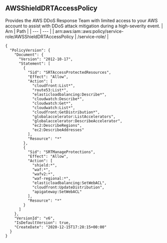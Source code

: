
## AWSShieldDRTAccessPolicy
Provides the AWS DDoS Response Team with limited access to your AWS account to assist with DDoS attack mitigation during a high-severity event.
| Arn | Path |
| --- | --- |
| arn:aws:iam::aws:policy/service-role/AWSShieldDRTAccessPolicy | /service-role/ |
```
{
  "PolicyVersion": {
    "Document": {
      "Version": "2012-10-17",
      "Statement": [
        {
          "Sid": "SRTAccessProtectedResources",
          "Effect": "Allow",
          "Action": [
            "cloudfront:List*",
            "route53:List*",
            "elasticloadbalancing:Describe*",
            "cloudwatch:Describe*",
            "cloudwatch:Get*",
            "cloudwatch:List*",
            "cloudfront:GetDistribution*",
            "globalaccelerator:ListAccelerators",
            "globalaccelerator:DescribeAccelerator",
            "ec2:DescribeRegions",
            "ec2:DescribeAddresses"
          ],
          "Resource": "*"
        },
        {
          "Sid": "SRTManageProtections",
          "Effect": "Allow",
          "Action": [
            "shield:*",
            "waf:*",
            "wafv2:*",
            "waf-regional:*",
            "elasticloadbalancing:SetWebACL",
            "cloudfront:UpdateDistribution",
            "apigateway:SetWebACL"
          ],
          "Resource": "*"
        }
      ]
    },
    "VersionId": "v6",
    "IsDefaultVersion": true,
    "CreateDate": "2020-12-15T17:28:15+00:00"
  }
}
```
